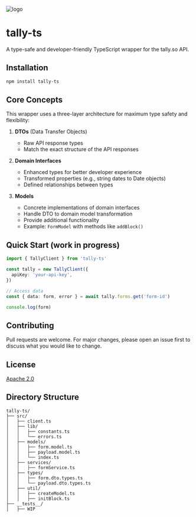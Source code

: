 ![logo](https://github.com/user-attachments/assets/b35d0e42-858a-4c9a-8488-e1769269dbd0)

# tally-ts

A type-safe and developer-friendly TypeScript wrapper for the tally.so API.

## Installation

```bash
npm install tally-ts
```

## Core Concepts

This wrapper uses a three-layer architecture for maximum type safety and flexibility:

1. **DTOs** (Data Transfer Objects)

   - Raw API response types
   - Match the exact structure of the API responses
   <!-- - Example: `FormDTO` with `created_at` as string -->

2. **Domain Interfaces**

   - Enhanced types for better developer experience
   - Transformed properties (e.g., string dates to Date objects)
   - Defined relationships between types
   <!-- - Example: `User` interface with `createdAt` as Date -->

3. **Models**
   - Concrete implementations of domain interfaces
   - Handle DTO to domain model transformation
   - Provide additional functionality
   - Example: `FormModel` with methods like `addBlock()`

## Quick Start (work in progress)

```typescript
import { TallyClient } from 'tally-ts'

const tally = new TallyClient({
  apiKey: 'your-api-key',
})

// Access data
const { data: form, error } = await tally.forms.get('form-id')

console.log(form)
```

<!-- ## Type Safety

All API responses are fully typed:

```typescript
// DTOs match API response
interface FormDTO {
  id: string
  created_at: string // API returns date as string
}

// Domain interface for better DX
interface User {
  id: string
  createdAt: Date // Transformed to Date object
}

// Models implement domain interfaces
class UserModel implements User {
  // Implementation with additional methods
}
``` -->

## Contributing

Pull requests are welcome. For major changes, please open an issue first to discuss what you would like to change.

## License

[Apache 2.0](https://www.apache.org/licenses/LICENSE-2.0)

## Directory Structure

```
tally-ts/
├── src/
│   ├── client.ts
│   ├── lib/
│   │   ├── constants.ts
│   │   └── errors.ts
│   ├── models/
│   │   ├── form.model.ts
│   │   ├── payload.model.ts
│   │   └── index.ts
│   ├── services/
│   │   ├── formService.ts
│   ├── types/
│   │   ├── form.dto.types.ts
│   │   └── payload.dto.types.ts
│   ├── util/
│   │   ├── createModel.ts
│   │   ├── initBlock.ts
├── __tests__/
│   ├── WIP
```
